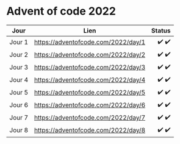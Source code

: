 # Advent of code 2022

| Jour          | Lien                                  | Status | 
| ------------- | :-----------------------------------: | ------------------: |
| Jour 1        |  https://adventofcode.com/2022/day/1  |             ✔️  ✔️ |  
| Jour 2        |  https://adventofcode.com/2022/day/2  |             ✔️  ✔️ |   
| Jour 3        |  https://adventofcode.com/2022/day/3  |             ✔️  ✔️ |  
| Jour 4        |  https://adventofcode.com/2022/day/4  |             ✔️  ✔️ |  
| Jour 5        |  https://adventofcode.com/2022/day/5  |             ✔️  ✔️ |  
| Jour 6        |  https://adventofcode.com/2022/day/6  |             ✔️  ✔️ |  
| Jour 7        |  https://adventofcode.com/2022/day/7  |             ✔️  ✔️ |   
| Jour 8        |  https://adventofcode.com/2022/day/8  |             ✔️  ✔️ | 